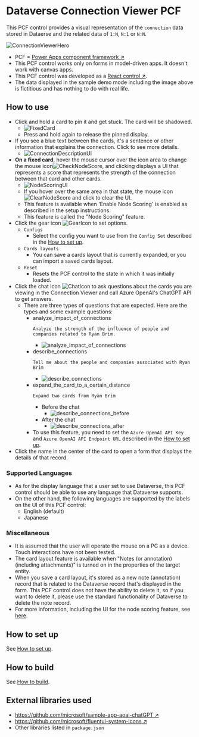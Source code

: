 # Dataverse Connection Viewer PCF


This PCF control provides a visual representation of the `connection` data stored in Dataerse and the related data of `1:N`, `N:1` or `N:N`.

![ConnectionViewerHero](./Images/ConnectionViewerHero.en.png)

- PCF = [Power Apps component framework ↗️](https://learn.microsoft.com/en-us/power-apps/developer/component-framework/overview) 
- This PCF control works only on forms in model-driven apps. It doesn't work with canvas apps.
- This PCF control was developed as a [React control ↗️](https://learn.microsoft.com/en-us/power-apps/developer/component-framework/react-controls-platform-libraries).
- The data displayed in the sample demo mode including the image above is fictitious and has nothing to do with real life.

## How to use

- Click and hold a card to pin it and get stuck. The card will be shadowed.
  - ![FixedCard](./Images/FixedCard.en.png)
  - Press and hold again to release the pinned display.
- If you see a blue text between the cards, it's a sentence or other information that explains the connection. Click to see more details.
  - ![ConnectionDescriptionUI](./Images/ConnectionDescriptionUI.en.png)
- **On a fixed card**, hover the mouse cursor over the icon area to change the mouse icon![CheckNodeScore](./ConnectionViewer/src/assets/CheckNodeScore32x32.png), and clicking displays a UI that represents a score that represents the strength of the connection between that card and other cards.
  - ![NodeScoringUI](./Images/NodeScoringUI.en.png)
  - If you hover over the same area in that state, the mouse icon ![ClearNodeScore](./ConnectionViewer/src/assets/ClearNodeScore32x32.png) and click to clear the UI.
  - This feature is available when 'Enable Node Scoring' is enabled as described in the setup instructions.
  - This feature is called the "Node Scoring" feature.
- Click the gear icon ![GearIcon](./Images/GearIcon.png) to set options.
  - `Configs`
    - Select the config you want to use from the `Config Set` described in the [How to set up](#how-to-set-up).
  - `Cards layouts`
    - You can save a cards layout that is currently expanded, or you can import a saved cards layout.
  - `Reset`
    - Resets the PCF control to the state in which it was initially loaded.
- Click the chat icon ![ChatIcon](./Images/ChatIcon.png) to ask questions about the cards you are viewing in the Connection Viewer and call Azure OpenAI's ChatGPT API to get answers.
  - There are three types of questions that are expected. Here are the types and some example questions:
    - analyze_impact_of_connections
        ```text
        Analyze the strength of the influence of people and companies related to Ryan Brim.
        ```
      - ![analyze_impact_of_connections](./Images/analyze_impact_of_connections.en.png)
    - describe_connections
        ```text
        Tell me about the people and companies associated with Ryan Brim
        ```
      - ![describe_connections](./Images/describe_connections.en.png)
    - expand_the_card_to_a_certain_distance
        ```text
        Expand two cards from Ryan Brim
        ```
      - Before the chat
        - ![describe_connections_before](./Images/describe_connections_before.en.png)
      - After the chat
        - ![describe_connections_after](./Images/describe_connections_after.en.png)
    - To use this feature, you need to set the `Azure OpenAI API Key` and `Azure OpenAI API Endpoint URL` described in the [How to set up](#how-to-set-up).
- Click the name in the center of the card to open a form that displays the details of that record.  

### Supported Languages

- As for the display language that a user set to use Dataverse, this PCF control should be able to use any language that Dataverse supports.
- On the other hand, the following languages are supported by the labels on the UI of this PCF control:
  - English (default)
  - Japanese

### Miscellaneous

- It is assumed that the user will operate the mouse on a PC as a device. Touch interactions have not been tested.
- The card layout feature is available when "Notes (or annotation) (including attachments)" is turned on in the properties of the target entity.
- When you save a card layout, it's stored as a new note (annotation) record that is related to the Dataverse record that's displayed in the form. This PCF control does not have the ability to delete it, so if you want to delete it, please use the standard functionality of Dataverse to delete the note record.
- For more information, including the UI for the node scoring feature, see [here](./Docs/NodeScoring.md).

## How to set up

See [How to set up](./Docs/HowToSetUp.md).

## How to build

See [How to build](./Docs/HowToBuild.md).

## External libraries used

- [https://github.com/microsoft/sample-app-aoai-chatGPT ↗️](https://github.com/microsoft/sample-app-aoai-chatGPT)
- [https://github.com/microsoft/fluentui-system-icons ↗️](https://github.com/microsoft/fluentui-system-icons)
- Other libraries listed in `package.json`


